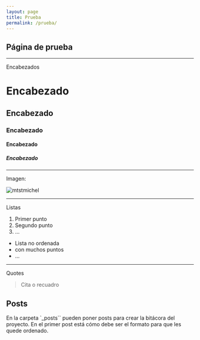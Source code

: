 ```yaml
---
layout: page
title: Prueba
permalink: /prueba/
---
```


## Página de prueba

---

Encabezados

# Encabezado

## Encabezado

### Encabezado

#### Encabezado

##### Encabezado

---

Imagen:

![mtstmichel](/assets/mtstmichel.jpg)

---

Listas

   1. Primer punto
   2. Segundo punto
   3. ...


   * Lista no ordenada
   * con muchos puntos
   * ...

---

Quotes

   > Cita o recuadro

## Posts

En la carpeta `_posts`` pueden poner posts para crear la bitácora del proyecto. En el primer post está cómo debe ser el formato para que les quede ordenado.

